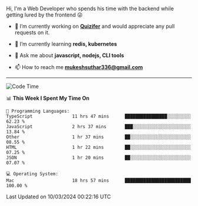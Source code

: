 Hi, I'm a Web Developer who spends his time with the backend while getting lured by the frontend 😜

- 🔭 I’m currently working on **[Quizifer](https://github.com/SutharMukesh/Quizifer/)** and would appreciate any pull requests on it.

- 🌱 I’m currently learning **redis, kubernetes**

- 💬 Ask me about **javascript, nodejs, CLI tools**

- 📫 How to reach me **mukeshsuthar336@gmail.com**

---
<!--START_SECTION:waka-->
![Code Time](http://img.shields.io/badge/Code%20Time-2%2C870%20hrs%207%20mins-blue)

📊 **This Week I Spent My Time On** 

```text
💬 Programming Languages: 
TypeScript               11 hrs 47 mins      ████████████████░░░░░░░░░   62.23 % 
JavaScript               2 hrs 37 mins       ███░░░░░░░░░░░░░░░░░░░░░░   13.84 % 
Other                    1 hr 37 mins        ██░░░░░░░░░░░░░░░░░░░░░░░   08.55 % 
HTML                     1 hr 22 mins        ██░░░░░░░░░░░░░░░░░░░░░░░   07.25 % 
JSON                     1 hr 20 mins        ██░░░░░░░░░░░░░░░░░░░░░░░   07.07 % 

💻 Operating System: 
Mac                      18 hrs 57 mins      █████████████████████████   100.00 % 
```


 Last Updated on 10/03/2024 00:22:16 UTC
<!--END_SECTION:waka-->
